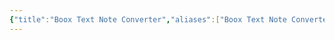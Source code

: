 ```yaml
---
{"title":"Boox Text Note Converter","aliases":["Boox Text Note Converter"],"created":"2024-11-03T22:10:35+06:00","updated":"2024-11-03T22:30:06+06:00","deployment_link":"https://boox-text-note-converter.utsob.me/","source_link":"https://github.com/uroybd/boox-text-note-converter/","tags":["tool","boox","converter"],"dg-publish":true,"dg-note-icon":"chest","permalink":"/personal/forge/boox-text-note-converter/","dgPassFrontmatter":true,"noteIcon":"chest"}
---
```


